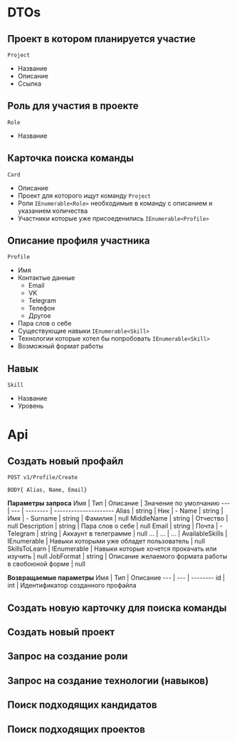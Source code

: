 # DTOs

 ## Проект в котором планируется участие
`Project`
* Название
* Описание
* Ссылка

## Роль для участия в проекте
`Role`
* Название

## Карточка поиска команды
`Card`
* Описание
* Проект для которого ищут команду `Project`
* Роли `IEnumerable<Role>` необходимые в команду с описанием и указанием количества
* Участники которые уже присоеденились `IEnumerable<Profile>`

## Описание профиля участника
`Profile`
* Имя
* Контактые данные
  * Email
  * VK
  * Telegram
  * Телефон
  * Другое
* Пара слов о себе
* Существующие навыки `IEnumerable<Skill>`
* Технологии которые хотел бы попробовать `IEnumerable<Skill>`
* Возможный формат работы

## Навык 
`Skill`
* Название
* Уровень

# Api
## Создать новый профайл

```
POST v1/Profile/Create

BODY{ Alias, Name, Email}
```

**Параметры запроса**
Имя | Тип | Описание | Значение по умолчанию
--- | --- | -------- | ---------------------
Alias | string | Ник | -
Name | string | Имя | -
Surname | string | Фамилия | null
MiddleName | string | Отчество | null
Description | string | Пара слов о себе | null
Email | string | Почта | -
Telegram | string | Аккаунт в телеграмме | null
... | ... | ... |
AvailableSkills | IEnumerable<Skill> | Навыки которыми уже обладет пользователь | null
SkillsToLearn | IEnumerable<Skill> | Навыки которые хочется прокачать или изучить | null
JobFormat | string | Описание желаемого формата работы в свобоюной форме | null
 
**Возвращаемые параметры**
Имя | Тип | Описание
--- | --- | --------
id | int | Идентификатор созданного профайла

## Создать новую карточку для поиска команды
## Создать новый проект
## Запрос на создание роли
## Запрос на создание технологии (навыков)
## Поиск подходящих кандидатов
## Поиск подходящих проектов
